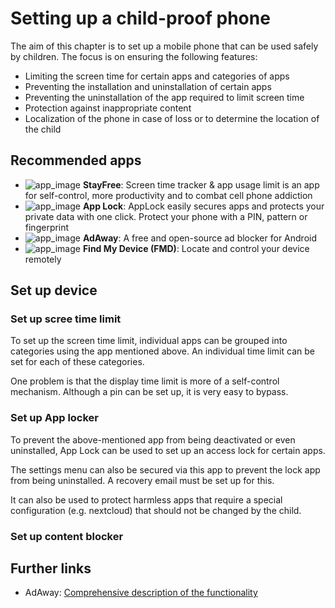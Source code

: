 # Setting up a child-proof phone
The aim of this chapter is to set up a mobile phone that can be used safely by children.
The focus is on ensuring the following features:
- Limiting the screen time for certain apps and categories of apps
- Preventing the installation and uninstallation of certain apps
- Preventing the uninstallation of the app required to limit screen time
- Protection against inappropriate content
- Localization of the phone in case of loss or to determine the location of the child

## Recommended apps

- ![app_image](../res/ico/stayfree.ico) **StayFree**: Screen time tracker & app usage limit is an app for self-control, more productivity and to combat cell phone addiction
- ![app_image](../res/ico/applock.ico) **App Lock**: AppLock easily secures apps and protects your private data with one click. Protect your phone with a PIN, pattern or fingerprint
- ![app_image](../res/ico/adaway.ico) **AdAway**: A free and open-source ad blocker for Android
- ![app_image](../res/ico/findmydevice.ico) **Find My Device (FMD)**: Locate and control your device remotely

## Set up device

### Set up scree time limit
To set up the screen time limit, individual apps can be grouped into categories using the app mentioned above.
An individual time limit can be set for each of these categories.

One problem is that the display time limit is more of a self-control mechanism. Although a pin can be set up, it is very easy to bypass.

### Set up App locker
To prevent the above-mentioned app from being deactivated or even uninstalled, App Lock can be used to set up an access lock for certain apps.

The settings menu can also be secured via this app to prevent the lock app from being uninstalled. A recovery email must be set up for this.

It can also be used to protect harmless apps that require a special configuration (e.g. nextcloud) that should not be changed by the child.

### Set up content blocker



## Further links
- AdAway: [Comprehensive description of the functionality](https://www.kuketz-blog.de/adaway-werbe-und-trackingfrei-im-android-universum/)